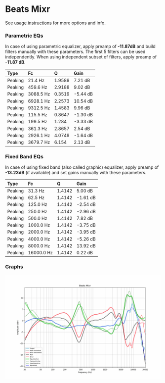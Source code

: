 # Beats Mixr
See [usage instructions](https://github.com/jaakkopasanen/AutoEq#usage) for more options and info.

### Parametric EQs
In case of using parametric equalizer, apply preamp of **-11.87dB** and build filters manually
with these parameters. The first 5 filters can be used independently.
When using independent subset of filters, apply preamp of **-11.87 dB**.

| Type    | Fc        |      Q | Gain     |
|:--------|:----------|:-------|:---------|
| Peaking | 21.4 Hz   | 1.9589 | 7.21 dB  |
| Peaking | 459.6 Hz  | 2.9188 | 9.02 dB  |
| Peaking | 3088.5 Hz | 0.3519 | -5.44 dB |
| Peaking | 6928.1 Hz | 2.2573 | 10.54 dB |
| Peaking | 9312.5 Hz | 1.4583 | 9.96 dB  |
| Peaking | 115.5 Hz  | 0.8647 | -1.30 dB |
| Peaking | 199.5 Hz  | 1.284  | -3.33 dB |
| Peaking | 361.3 Hz  | 2.8657 | 2.54 dB  |
| Peaking | 2926.1 Hz | 4.0749 | -1.64 dB |
| Peaking | 3679.7 Hz | 6.154  | 2.13 dB  |

### Fixed Band EQs
In case of using fixed band (also called graphic) equalizer, apply preamp of **-13.23dB**
(if available) and set gains manually with these parameters.

| Type    | Fc         |      Q | Gain     |
|:--------|:-----------|:-------|:---------|
| Peaking | 31.3 Hz    | 1.4142 | 5.00 dB  |
| Peaking | 62.5 Hz    | 1.4142 | -1.61 dB |
| Peaking | 125.0 Hz   | 1.4142 | -2.54 dB |
| Peaking | 250.0 Hz   | 1.4142 | -2.96 dB |
| Peaking | 500.0 Hz   | 1.4142 | 7.82 dB  |
| Peaking | 1000.0 Hz  | 1.4142 | -3.75 dB |
| Peaking | 2000.0 Hz  | 1.4142 | -3.95 dB |
| Peaking | 4000.0 Hz  | 1.4142 | -5.26 dB |
| Peaking | 8000.0 Hz  | 1.4142 | 13.92 dB |
| Peaking | 16000.0 Hz | 1.4142 | 0.22 dB  |

### Graphs
![](./Beats%20Mixr.png)